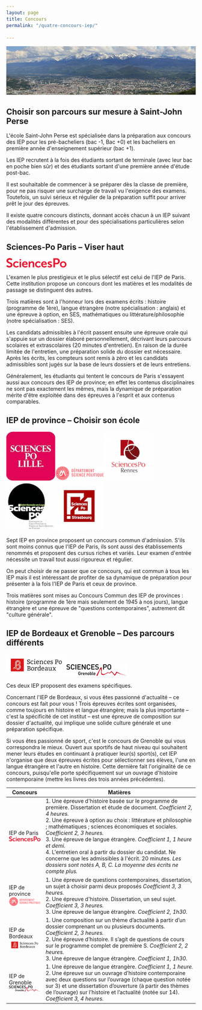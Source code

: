 ```yaml
---
layout: page
title: Concours
permalink: "/quatre-concours-iep/"

---
```


![IEP Grenoble](/images/bandeau-IEP/Grenoble-SJP.jpg)

## Choisir son parcours sur mesure à Saint-John Perse

L'école Saint-John Perse est spécialisée dans la préparation aux concours des IEP pour les pré-bacheliers (bac -1, Bac +0) et les bacheliers en première année d'enseignement supérieur (bac +1).

Les IEP recrutent à la fois des étudiants sortant de terminale (avec leur bac en poche bien sûr) et des étudiants sortant d'une première année d'étude post-bac.

Il est souhaitable de commencer à se préparer dès la classe de première, pour ne pas risquer une surcharge de travail vu l'exigence des examens. Toutefois, un suivi sérieux et régulier de la préparation suffit pour arriver prêt le jour des épreuves.

Il existe quatre concours distincts, donnant accès chacun à un IEP suivant des modalités différentes et pour des spécialisations particulières selon l'établissement d'admission.

## Sciences-Po Paris – Viser haut

![logo Sciences-Po Paris](/images/logo-iep/iep-Paris.png)

L'examen le plus prestigieux et le plus sélectif est celui de l'IEP de Paris. Cette institution propose un concours dont les matières et les modalités de passage se distinguent des autres.

Trois matières sont à l'honneur lors des examens écrits : histoire (programme de 1ère), langue étrangère (notre spécialisation : anglais) et une épreuve à option, en SES, mathématiques ou littérature/philosophie (notre spécialisation : SES).

Les candidats admissibles à l'écrit passent ensuite une épreuve orale qui s'appuie sur un dossier élaboré personnellement, décrivant leurs parcours scolaires et extrascolaires (20 minutes d'entretien). En raison de la durée limitée de l'entretien, une préparation solide du dossier est nécessaire. Après les écrits, les compteurs sont remis à zéro et les candidats admissibles sont jugés sur la base de leurs dossiers et de leurs entretiens.

Généralement, les étudiants qui tentent le concours de Paris s'essayent aussi aux concours des IEP de province; en effet les contenus disciplinaires ne sont pas exactement les mêmes, mais la dynamique de préparation mérite d'être exploitée dans des épreuves à l'esprit et aux contenus comparables.

## IEP de province – Choisir son école

![logo IEP Lille](/images/logo-iep/iep-Lille.jpg)![logo IEP Montpellier](/images/logo-iep/iep-Montpellier.png)![logo IEP Rennes](/images/logo-iep/iep-Rennes.png)![logo IEP Saint-Germain-en-Laye](/images/logo-iep/iep-Saint-Germain-en-Laye.jpeg)![logo IEP Strasbourg](/images/logo-iep/iep-Strasbourg.png)

Sept IEP en province proposent un concours commun d'admission. S'ils sont moins connus que l'IEP de Paris, ils sont aussi des établissements renommés et proposent des cursus riches et variés. Leur examen d'entrée nécessite un travail tout aussi rigoureux et régulier.

On peut choisir de ne passer que ce concours, qui est commun à tous les IEP mais il est intéressant de profiter de sa dynamique de préparation pour présenter à la fois l'IEP de Paris et ceux de province.

Trois matières sont mises au Concours Commun des IEP de provinces : histoire (programme de 1ère mais seulement de 1945 à nos jours), langue étrangère et une épreuve de "questions contemporaines", autrement dit "culture générale".

## IEP de Bordeaux et Grenoble – Des parcours différents

![logo IEP Bordeaux](/images/logo-iep/iep-Bordeaux.jpg)![logo IEP Grenoble](/images/logo-iep/iep-Grenoble.png)

Ces deux IEP proposent des examens spécifiques.

Concernant l'IEP de Bordeaux, si vous êtes passionné d'actualité – ce concours est fait pour vous ! Trois épreuves écrites sont organisées, comme toujours en histoire et langue étrangère; mais la plus importante – c'est la spécificité de cet institut – est une épreuve de composition sur dossier d'actualité, qui implique une solide culture générale et une préparation spécifique.

Si vous êtes passionné de sport, c'est le concours de Grenoble qui vous correspondra le mieux. Ouvert aux sportifs de haut niveau qui souhaitent mener leurs études en continuant à pratiquer leur(s) sport(s), cet IEP n'organise que deux épreuves écrites pour sélectionner ses élèves, l'une en langue étrangère et l'autre en histoire. Cette dernière fait l'originalité de ce concours, puisqu'elle porte spécifiquement sur un ouvrage d'histoire contemporaine (mettre les livres des trois années précédentes).

| Concours | Matières |
| --- | --- |
| IEP de Paris<br>![logo Sciences-Po Paris](/images/logo-iep/iep-Paris.png) | 1. Une épreuve d'histoire basée sur le programme de première. Dissertation et étude de document. _Coefficient 2, 4 heures._<br>2. Une épreuve à option au choix : littérature et philosophie ; mathématiques ; sciences économiques et sociales. _Coefficient 2, 3 heures._<br>3. Une épreuve de langue étrangère. _Coefficient 1, 1 heure et demi._<br>4. L'entretien oral à partir du dossier du candidat. Ne concerne que les admissibles à l'écrit. 20 minutes. _Les dossiers sont notés A, B, C. La moyenne des écrits ne compte plus._ |
| IEP de province<br>![logo IEP Montpellier](/images/logo-iep/iep-Montpellier.png) | 1. Une épreuve de questions contemporaines, dissertation, un sujet à choisir parmi deux proposés _Coefficient 3, 3 heures._<br>2.  Une épreuve d'histoire. Dissertation, un seul sujet. _Coefficient 3, 3 heures._<br>3. Une épreuve de langue étrangère. _Coefficient 2, 1h30._ |
| IEP de Bordeaux<br>![logo IEP Bordeaux](/images/logo-iep/iep-Bordeaux.jpg) | 1. Une composition sur un thème d’actualité à partir d’un dossier comprenant un ou plusieurs documents. _Coefficient 2, 3 heures._<br>2. Une épreuve d’histoire. Il s’agit de questions de cours sur le programme complet de première S. _Coefficient 2, 2 heures._<br>3. Une épreuve de langue étrangère. _Coefficient 1, 1h30._<br> |
| IEP de Grenoble<br>![logo IEP Grenoble](/images/logo-iep/iep-Grenoble.png) | 1. Une épreuve de langue étrangère. _Coefficient 1, 1 heure._<br>2. Une épreuve sur un ouvrage d’histoire contemporaine avec deux questions sur l’ouvrage (chaque question notée sur 3) et une dissertation d’ouverture (à partir des thèmes de l’ouvrage) sur l’histoire et l’actualité (notée sur 14). _Coefficient 3, 4 heures._ |
